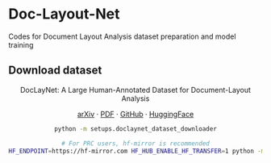 # Doc-Layout-Net
Codes for Document Layout Analysis dataset preparation and model training

## Download dataset

<div align="center">

DocLayNet: A Large Human-Annotated Dataset for Document-Layout Analysis

[arXiv](https://arxiv.org/abs/2206.01062)
· [PDF](https://arxiv.org/pdf/2206.01062.pdf)
· [GitHub](https://github.com/DS4SD/DocLayNet)
· [HuggingFace](https://huggingface.co/datasets/ds4sd/DocLayNet)


```sh
python -m setups.doclaynet_dataset_downloader

# For PRC users, hf-mirror is recommended
HF_ENDPOINT=https://hf-mirror.com HF_HUB_ENABLE_HF_TRANSFER=1 python -m setups.doclaynet_dataset_downloader
```

</div>